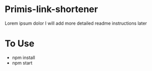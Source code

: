 # Primis-link-shortener

Lorem ipsum dolor I will add more detailed readme instructions later

# To Use

- npm install
- npm start 
